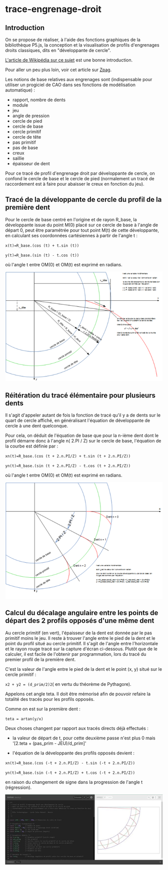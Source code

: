 ﻿# trace-engrenage-droit

## Introduction

On se propose de réaliser, à l'aide des fonctions graphiques de la bibliothèque P5.js, la conception et la visualisation de profils d'engrenages droits classiques, dits en "développante de cercle".

[L'article de Wikipédia sur ce sujet](https://fr.wikipedia.org/wiki/Développante_du_cercle) est une bonne introduction.

Pour aller un peu plus loin, voir cet article sur [Zpag](http://www.zpag.net/Machines_Simples/engrenage_droit_dent_droit.htm).

Les notions de base relatives aux engrenages sont (indispensable pour utiliser un progiciel de CAO dans ses fonctions de modélisation automatique) :

- rapport, nombre de dents
- module
- jeu
- angle de pression
- cercle de pied
- cercle de base
- cercle primitif
- cercle de tête
- pas primitif
- pas de base
- creux
- saillie
- épaisseur de dent

Pour ce tracé de profil d'engrenage droit par développante de cercle, on confond le cercle de base et le cercle de pied
(normalement un tracé de raccordement est à faire pour abaisser le creux en fonction du jeu).

## Tracé de la développante de cercle du profil de la première dent

Pour le cercle de base centré en l'origine et de rayon R_base, la développante issue du point M(0) placé sur ce cercle de base à l'angle de départ 0, peut être paramétrée pour tout point M(t) de cette développante, en calculant ses coordonnées cartésiennes à partir de l'angle t :

`x(t)=R_base.(cos (t) + t.sin (t))`

`y(t)=R_base.(sin (t) - t.cos (t))`

où l'angle t entre OM(0) et OM(t) est exprimé en radians.

![Schéma de principe du tracé de profil d'engrenage en développante de cercle](img/SchemaConstructProfilDent.png)

## Réitération du tracé élémentaire pour plusieurs dents

Il s'agit d'appeler autant de fois la fonction de tracé qu'il y a de dents sur le quart de cercle affiché, en généralisant l'équation de développante de cercle à une dent quelconque.

Pour cela, on déduit de l'équation de base que pour la n-ième dent dont le profil démarre donc à l'angle n( 2.PI / Z) sur le cercle de base, l'équation de la courbe est définie par :

`xn(t)=R_base.(cos (t + 2.n.PI/Z) + t.sin (t + 2.n.PI/Z))`

`yn(t)=R_base.(sin (t + 2.n.PI/Z) - t.cos (t + 2.n.PI/Z))`

où l'angle t entre OM(0) et OM(t) est exprimé en radians.

![Schéma de généralisation à N dents](img/SchemaConstructNDents.png)

## Calcul du décalage angulaire entre les points de départ des 2 profils opposés d'une même dent

Au cercle primitif (en vert), l'épaisseur de la dent est donnée par le pas primitif moins le jeu. Il reste à trouver l'angle entre le pied de la dent et le point du profil situé au cercle primitif. Il s'agit de l'angle entre l'horizontale et le rayon rouge tracé sur la capture d'écran ci-dessous. Plutôt que de le calculer, il est facile de l'obtenir par programmation, lors du tracé du premier profil de la première dent.

C'est la valeur de l'angle entre le pied de la dent et le point (x, y) situé sur le cercle primitif :

`x2 + y2 = (d_prim/2)2`( en vertu du théorème de Pythagore).

Appelons cet angle teta. Il doit être mémorisé afin de pouvoir refaire la totalité des tracés pour les profils opposés.

Comme on est sur la première dent :

`teta = artan(y/x)`

Deux choses changent par rapport aux tracés directs déjà effectués :

- la valeur de départ de t, pour cette deuxième passe n'est plus 0 mais '[2.teta + (pas_prim - JEU)/d_prim]'

- l'équation de la développante des profils opposés devient :

`xn(t)=R_base.(cos (-t + 2.n.PI/Z) - t.sin (-t + 2.n.PI/Z))`

`yn(t)=R_base.(sin (-t + 2.n.PI/Z) + t.cos (-t + 2.n.PI/Z))`

en raison du changement de signe dans la progression de l'angle t (régression).

![Capture d'écran](img/capture.jpg)


